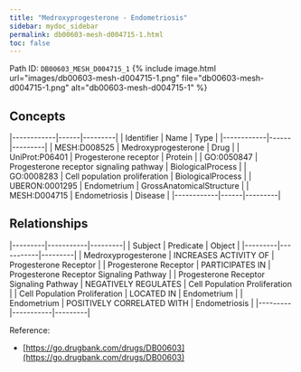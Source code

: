 ```yaml
---
title: "Medroxyprogesterone - Endometriosis"
sidebar: mydoc_sidebar
permalink: db00603-mesh-d004715-1.html
toc: false 
---
```



Path ID: `DB00603_MESH_D004715_1`
{% include image.html url="images/db00603-mesh-d004715-1.png" file="db00603-mesh-d004715-1.png" alt="db00603-mesh-d004715-1" %}

## Concepts

|------------|------|---------|
| Identifier | Name | Type    |
|------------|------|---------|
| MESH:D008525 | Medroxyprogesterone | Drug |
| UniProt:P06401 | Progesterone receptor | Protein |
| GO:0050847 | Progesterone receptor signaling pathway | BiologicalProcess |
| GO:0008283 | Cell population proliferation | BiologicalProcess |
| UBERON:0001295 | Endometrium | GrossAnatomicalStructure |
| MESH:D004715 | Endometriosis | Disease |
|------------|------|---------|

## Relationships

|---------|-----------|---------|
| Subject | Predicate | Object  |
|---------|-----------|---------|
| Medroxyprogesterone | INCREASES ACTIVITY OF | Progesterone Receptor |
| Progesterone Receptor | PARTICIPATES IN | Progesterone Receptor Signaling Pathway |
| Progesterone Receptor Signaling Pathway | NEGATIVELY REGULATES | Cell Population Proliferation |
| Cell Population Proliferation | LOCATED IN | Endometrium |
| Endometrium | POSITIVELY CORRELATED WITH | Endometriosis |
|---------|-----------|---------|

Reference: 
  - [https://go.drugbank.com/drugs/DB00603](https://go.drugbank.com/drugs/DB00603)
